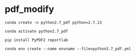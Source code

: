 # pdf_modify


```conda create -n python2.7_pdf python=2.7.13```

```conda activate python2.7_pdf```

```pip install PyPDF2 reportlab ```

```conda env create --name envname --file=python2.7_pdf.yml```
